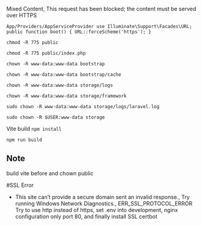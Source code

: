 Mixed Content, This request has been blocked; the content must be served over HTTPS

`App/Providers/AppServiceProvider
use Illuminate\Support\Facades\URL;
public function boot()
{
    URL::forceScheme('https');
}`




`chmod -R 775 public`

`chmod -R 775 public/index.php`

`chown -R www-data:www-data bootstrap`

`chown -R www-data:www-data bootstrap/cache`

`chown -R www-data:www-data storage/logs`

`chown -R www-data:www-data storage/framework`

`sudo chown -R www-data:www-data storage/logs/laravel.log`

`sudo chown -R $USER:www-data storage`



Vite build
`npm install`

`npm run build`


## Note

build vite before and chown public

#SSL Error
- This site can’t provide a secure domain sent an invalid response., Try running Windows Network Diagnostics., ERR_SSL_PROTOCOL_ERROR
Try to use http instead of https, set .env into development, nginx configuration only port 80, and finally install SSL certbot
